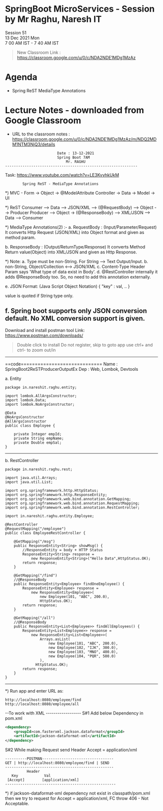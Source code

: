 # SpringBoot MicroServices - Session by Mr Raghu, Naresh IT

Session 51 \
13 Dec 2021 Mon \
7 00 AM IST - 7 40 AM IST

> New Classroom Link : https://classroom.google.com/u/0/c/NDA2NDE1MDg1MzAz

# Agenda

* Spring ReST MediaType Annotations

# Lecture Notes - downloaded from Google Classroom

* URL to the classroom notes : https://classroom.google.com/u/0/c/NDA2NDE1MDg1MzAz/m/NDQ2MDM1NTM3NjQ3/details

```
						Date : 13-12-2021
						Spring Boot 7AM
 						    Mr. RAGHU
-------------------------------------------------------------
```
Task:
https://www.youtube.com/watch?v=LE3KvvhkUkM

			Spring ReST - MediaType Annotations

*) MVC - Form -> Object -> @ModelAttribute
         Controller -> Data -> Model -> UI

*) ReST
     Consumer --> Data --> JSON/XML --> (@RequestBody) --> Object --> Producer
     Producer --> Object -> (@ResponseBody) --> XML/JSON --> Data --> Consumer


*) MediaType Annotations(2) :-
a. RequestBody : (Input/Parameter/Request)
    It converts Http Request (JSON/XML) into Object format and given as method param.  

b. ResponseBody : (Output/ReturnType/Response)
   It converts Method Return value(Object) into XML/JSON and given as Http Response.


*) Note:
a. Type must be non-String. For String --> Text Output/Input.
b. non-String, Object/Collection <--> JSON/XML
c. Content-Type Header Param says 'What type of data exist in Body'.
d. @RestController internally it adds @ResponseBody too.
   So, no need to add this annotation externally.

e. JSON Format: (Java Script Object Notation)
   {
     "key" : val, ..
   }

   value is quoted if String type only.

f. Spring boot supports only JSON conversion default.
     No XML conversion support is given.
----------------------------------------------------------------
Download and install postman tool
Link: https://www.postman.com/downloads/
> Double click to install
> Do not register, skip to goto app
> use ctrl+ and ctrl- to zoom out/in
----------------------------------------------------------------

==code=============================
Name : SpringBoot2ReSTProducerOutputEx
Dep  : Web, Lombok, Devtools

a. Entity
```
package in.nareshit.raghu.entity;

import lombok.AllArgsConstructor;
import lombok.Data;
import lombok.NoArgsConstructor;

@Data
@NoArgsConstructor
@AllArgsConstructor
public class Employee {

	private Integer empId;
	private String empName;
	private Double empSal;
}
```
---------------
b. RestController
```
package in.nareshit.raghu.rest;

import java.util.Arrays;
import java.util.List;

import org.springframework.http.HttpStatus;
import org.springframework.http.ResponseEntity;
import org.springframework.web.bind.annotation.GetMapping;
import org.springframework.web.bind.annotation.RequestMapping;
import org.springframework.web.bind.annotation.RestController;

import in.nareshit.raghu.entity.Employee;

@RestController
@RequestMapping("/employee")
public class EmployeeRestController {

	@GetMapping("/msg")
	public ResponseEntity<String> showMsg() {
		//ResponseEntity = body + HTTP Status
		ResponseEntity<String> response =
			new ResponseEntity<String>("Hello Data",HttpStatus.OK);
		return response;
	}

	@GetMapping("/find")
	//@ResponseBody
	public ResponseEntity<Employee> findOneEmployee() {
		ResponseEntity<Employee> response =
			new ResponseEntity<Employee>(
				new Employee(101, "ABC", 200.0),
				HttpStatus.OK);
		return response;
	}

	@GetMapping("/all")
	//@ResponseBody
	public ResponseEntity<List<Employee>> findAllEmployees() {
		ResponseEntity<List<Employee>> response =
			new ResponseEntity<List<Employee>>(
				Arrays.asList(
					new Employee(101, "ABC", 200.0),
					new Employee(102, "IJK", 300.0),
					new Employee(103, "MNO", 400.0),
					new Employee(104, "PQR", 500.0)
				),
			  HttpStatus.OK);
		return response;
	}
}
```
---------------

*) Run app and enter URL as:
```
http://localhost:8080/employee/find
http://localhost:8080/employee/all
```

--To work with XML ------------------
S#1 Add below Dependency in pom.xml
```xml
<dependency>
    <groupId>com.fasterxml.jackson.dataformat</groupId>
    <artifactId>jackson-dataformat-xml</artifactId>
</dependency>
```

S#2 While making Request send Header
   Accept = application/xml

```
----------POSTMAN---------------------------------
GET | http://localhost:8080/employee/find | SEND
--------------------------------------------------
          Header
   Key            Val
 [Accept]        [application/xml]
---------------------------------------------------
```
*) if jackson-dataformat-xml dependency not exist in classpath/pom.xml
   then we try to request for Accept = application/xml,
   FC throw 406 - Not Acceptable.
